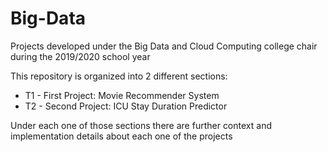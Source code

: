 # Big-Data
Projects developed under the Big Data and Cloud Computing college chair during the 2019/2020 school year

This repository is organized into 2 different sections:
<ul>
  <li> T1 - First Project: Movie Recommender System </li>
  <li> T2 - Second Project: ICU Stay Duration Predictor </li>
</ul>
  
  
Under each one of those sections there are further context and implementation details about each one of the projects

